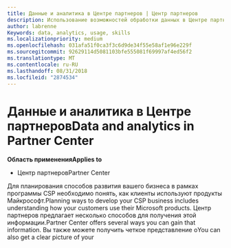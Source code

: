 ```yaml
---
title: Данные и аналитика в Центре партнеров | Центр партнеров
description: Использование возможностей обработки данных в Центре партнеров для эффективного анализа потребностей клиентов
author: labrenne
Keywords: data, analytics, usage, skills
ms.localizationpriority: medium
ms.openlocfilehash: 031afa51f0ca3f3c6d9de34f55e58af1e96e229f
ms.sourcegitcommit: 92629114d5081103bfe555081f69997af4ed56f2
ms.translationtype: MT
ms.contentlocale: ru-RU
ms.lasthandoff: 08/31/2018
ms.locfileid: "2874534"
---
```

# <a name="data-and-analytics-in-partner-center"></a><span data-ttu-id="5a0cc-103">Данные и аналитика в Центре партнеров</span><span class="sxs-lookup"><span data-stu-id="5a0cc-103">Data and analytics in Partner Center</span></span>

**<span data-ttu-id="5a0cc-104">Область применения</span><span class="sxs-lookup"><span data-stu-id="5a0cc-104">Applies to</span></span>**

- <span data-ttu-id="5a0cc-105">Центр партнеров</span><span class="sxs-lookup"><span data-stu-id="5a0cc-105">Partner Center</span></span>

<span data-ttu-id="5a0cc-106">Для планирования способов развития вашего бизнеса в рамках программы CSP необходимо понять, как клиенты используют продукты Майкрософт.</span><span class="sxs-lookup"><span data-stu-id="5a0cc-106">Planning ways to develop your CSP business includes understanding how your customers use their Microsoft products.</span></span> <span data-ttu-id="5a0cc-107">Центр партнеров предлагает несколько способов для получения этой информации.</span><span class="sxs-lookup"><span data-stu-id="5a0cc-107">Partner Center offers several ways you can gain that information.</span></span> <span data-ttu-id="5a0cc-108">Вы также можете получить четкое представление о</span><span class="sxs-lookup"><span data-stu-id="5a0cc-108">You can also get a clear picture of your</span></span> 